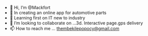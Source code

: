 - 👋 Hi, I’m @Mackfort
- 👀 In creating an online app for automotive parts
- 🌱 Learning first on IT new to industry
- 💞️ I’m looking to collaborate on ...3d. Interactive page.gps delivery
- 📫 How to reach me ... thembekilepopocy@gmail.com

<!---
Mackfort/Mackfort is a ✨ special ✨ repository because its `README.md` (this file) appears on your GitHub profile.
You can click the Preview link to take a look at your changes.
--->
